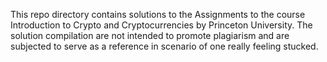 This repo directory contains solutions to the Assignments to the course Introduction to Crypto and Cryptocurrencies by Princeton University.
The solution compilation are not intended to promote plagiarism and are subjected to serve as a reference in scenario of one really feeling 
stucked. 
